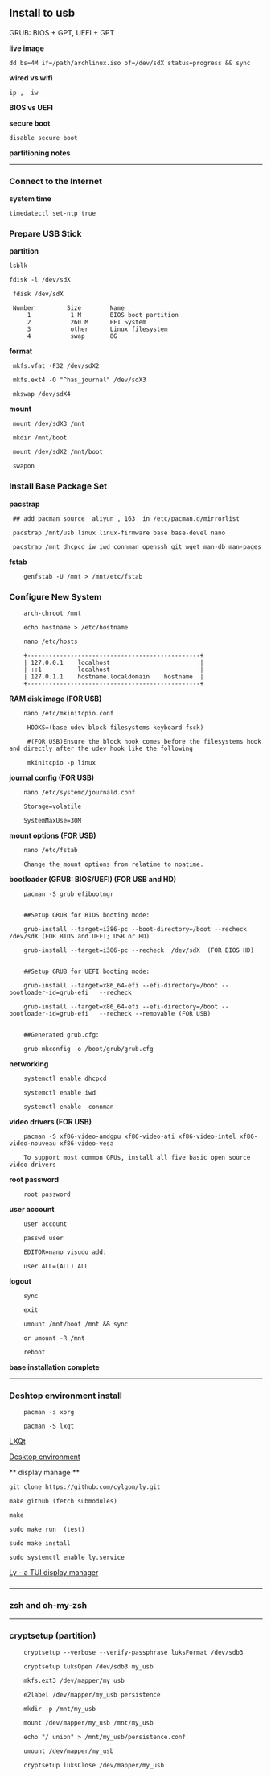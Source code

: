 ## Install to usb

GRUB:  BIOS + GPT,   UEFI + GPT

**live image**

    dd bs=4M if=/path/archlinux.iso of=/dev/sdX status=progress && sync
 
**wired vs wifi**

    ip ,  iw
 
 **BIOS vs UEFI**
 
 **secure boot**
 
    disable secure boot 

**partitioning notes**

----------

### Connect to the Internet

**system time**

    timedatectl set-ntp true


### Prepare USB Stick
  

**partition**

    lsblk
  
    fdisk -l /dev/sdX 
  
     fdisk /dev/sdX
  
     Number         Size        Name    
         1           1 M        BIOS boot partition 
         2           260 M      EFI System           
         3           other      Linux filesystem    
         4           swap       8G

**format**

     mkfs.vfat -F32 /dev/sdX2  
  
     mkfs.ext4 -O "^has_journal" /dev/sdX3
     
     mkswap /dev/sdX4
  
**mount**

     mount /dev/sdX3 /mnt
  
     mkdir /mnt/boot
  
     mount /dev/sdX2 /mnt/boot
  
     swapon
  
###  Install Base Package Set


**pacstrap**  

     ## add pacman source  aliyun , 163  in /etc/pacman.d/mirrorlist
     
     pacstrap /mnt/usb linux linux-firmware base base-devel nano
     
     pacstrap /mnt dhcpcd iw iwd connman openssh git wget man-db man-pages 
  
 **fstab**
  
        genfstab -U /mnt > /mnt/etc/fstab  
  
### Configure New System

        arch-chroot /mnt
        
        echo hostname > /etc/hostname 
        
        nano /etc/hosts
        
        +------------------------------------------------+
        | 127.0.0.1    localhost                         |
        | ::1          localhost                         |
        | 127.0.1.1    hostname.localdomain    hostname  |
        +------------------------------------------------+
        
**RAM disk image (FOR USB)**

        nano /etc/mkinitcpio.conf 
        
         HOOKS=(base udev block filesystems keyboard fsck)
         
         #(FOR USB)Ensure the block hook comes before the filesystems hook and directly after the udev hook like the following
         
         mkinitcpio -p linux
         
         
 **journal config (FOR USB)**
 
        nano /etc/systemd/journald.conf 
        
        Storage=volatile 
        
        SystemMaxUse=30M 
        
  **mount options (FOR USB)**
  
        nano /etc/fstab
        
        Change the mount options from relatime to noatime.
        
**bootloader (GRUB: BIOS/UEFI) (FOR USB and HD)**

        pacman -S grub efibootmgr 
        
        
        ##Setup GRUB for BIOS booting mode:
        
        grub-install --target=i386-pc --boot-directory=/boot --recheck /dev/sdX (FOR BIOS and UEFI; USB or HD)
        
        grub-install --target=i386-pc --recheck  /dev/sdX  (FOR BIOS HD)

        
        ##Setup GRUB for UEFI booting mode:
        
        grub-install --target=x86_64-efi --efi-directory=/boot --bootloader-id=grub-efi   --recheck
       
        grub-install --target=x86_64-efi --efi-directory=/boot --bootloader-id=grub-efi   --recheck --removable (FOR USB)
        
        
        ##Generated grub.cfg:
        
        grub-mkconfig -o /boot/grub/grub.cfg
        
**networking**

        systemctl enable dhcpcd
        
        systemctl enable iwd
        
        systemctl enable  connman
        
**video drivers (FOR USB)**

        pacman -S xf86-video-amdgpu xf86-video-ati xf86-video-intel xf86-video-nouveau xf86-video-vesa
        
        To support most common GPUs, install all five basic open source video drivers
        
**root password**

        root password
      
**user account**
    
        user account
        
        passwd user
        
        EDITOR=nano visudo add:
        
        user ALL=(ALL) ALL
        
**logout**

        sync 
        
        exit 
        
        umount /mnt/boot /mnt && sync 
        
        or umount -R /mnt
        
        reboot
        
**base installation complete**    

-----------------------

### Deshtop environment install

        pacman -s xorg
        
        pacman -S lxqt

  [LXQt](https://wiki.archlinux.org/index.php/LXQt)
  
  [Desktop environment](https://wiki.archlinux.org/index.php/Desktop_environment)
  
   ** display manage **

    git clone https://github.com/cylgom/ly.git
    
    make github (fetch submodules)
    
    make
    
    sudo make run  (test)
    
    sudo make install
    
    sudo systemctl enable ly.service
    
  [Ly - a TUI display manager](https://github.com/cylgom/ly)

### 



------------------------

### zsh and oh-my-zsh



------------------------
### cryptsetup (partition)

        cryptsetup --verbose --verify-passphrase luksFormat /dev/sdb3
        
        cryptsetup luksOpen /dev/sdb3 my_usb
        
        mkfs.ext3 /dev/mapper/my_usb
        
        e2label /dev/mapper/my_usb persistence
        
        mkdir -p /mnt/my_usb
        
        mount /dev/mapper/my_usb /mnt/my_usb
        
        echo "/ union" > /mnt/my_usb/persistence.conf
        
        umount /dev/mapper/my_usb

        cryptsetup luksClose /dev/mapper/my_usb
        
        


        
        


        
        
